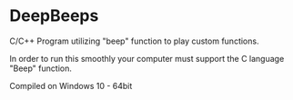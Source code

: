 # DeepBeeps
C/C++ Program utilizing "beep" function to play custom functions.

In order to run this smoothly your computer must support the C language "Beep" function.

Compiled on Windows 10 - 64bit
